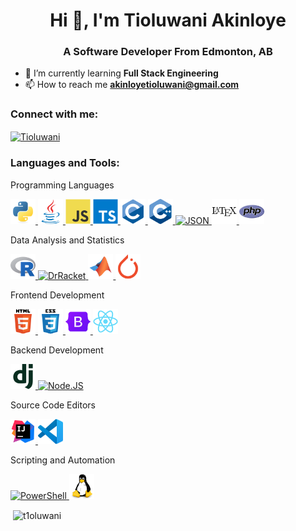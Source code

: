 <h1 align="center">Hi 👋, I'm Tioluwani Akinloye</h1>
<h3 align="center">A Software Developer From Edmonton, AB</h3>

- 🌱 I’m currently learning **Full Stack Engineering**
- 📫 How to reach me **akinloyetioluwani@gmail.com**

<h3 align="left">Connect with me:</h3>
<p align="left">
<a href="https://www.linkedin.com/in/tioluwani-akinloye-255a481b7/" target="blank"><img align="center" src="https://raw.githubusercontent.com/rahuldkjain/github-profile-readme-generator/master/src/images/icons/Social/linked-in-alt.svg" alt="Tioluwani" height="30" width="40" /></a>
</p>

<h3 align="left">Languages and Tools:</h3>
<p align="left">
  <!-- Programming Languages -->
  <p>Programming Languages</p>
  <a href="https://www.python.org" target="_blank" rel="noreferrer">
    <img src="https://raw.githubusercontent.com/devicons/devicon/master/icons/python/python-original.svg" alt="Python" width="40" height="40"/>
  </a>
  <a href="https://www.java.com" target="_blank" rel="noreferrer">
    <img src="https://raw.githubusercontent.com/devicons/devicon/master/icons/java/java-original.svg" alt="Java" width="40" height="40"/>
  </a>
  <a href="https://developer.mozilla.org/en-US/docs/Web/JavaScript" target="_blank" rel="noreferrer">
    <img src="https://raw.githubusercontent.com/devicons/devicon/master/icons/javascript/javascript-original.svg" alt="JavaScript" width="40" height="40"/>
  </a>
  <a href="https://www.typescriptlang.org/" target="_blank" rel="noreferrer">
    <img src="https://raw.githubusercontent.com/devicons/devicon/master/icons/typescript/typescript-original.svg" alt="TypeScript" width="40" height="40"/>
  </a>
  <a href="https://www.cprogramming.com/" target="_blank" rel="noreferrer">
    <img src="https://raw.githubusercontent.com/devicons/devicon/master/icons/c/c-original.svg" alt="C" width="40" height="40"/>
  </a>
  <a href="https://www.cplusplus.com/" target="_blank" rel="noreferrer">
    <img src="https://raw.githubusercontent.com/devicons/devicon/master/icons/cplusplus/cplusplus-original.svg" alt="C++" width="40" height="40"/>
  </a>
  <a href="https://www.json.org/" target="_blank" rel="noreferrer">
    <img src="https://www.vectorlogo.zone/logos/json/json-icon.svg" alt="JSON" width="40" height="40"/>
  </a>
  <a href="https://www.latex-project.org/" target="_blank" rel="noreferrer">
    <img src="https://raw.githubusercontent.com/devicons/devicon/master/icons/latex/latex-original.svg" alt="LaTeX" width="40" height="40"/>
  </a>
  <a href="https://www.php.net/" target="_blank" rel="noreferrer">
    <img src="https://raw.githubusercontent.com/devicons/devicon/master/icons/php/php-original.svg" alt="PHP" width="40" height="40"/>
  </a>
  
  <br>

  <!-- Data Analysis and Statistics -->
  <p>Data Analysis and Statistics</p>
  <a href="https://www.r-project.org/" target="_blank" rel="noreferrer">
    <img src="https://raw.githubusercontent.com/devicons/devicon/master/icons/r/r-original.svg" alt="R" width="40" height="40"/>
  </a>
  <a href="https://racket-lang.org/" target="_blank" rel="noreferrer">
    <img src="https://racket-lang.org/img/racket-logo.svg" alt="DrRacket" width="40" height="40"/>
  </a>
  <a href="https://www.mathworks.com/products/matlab.html" target="_blank" rel="noreferrer">
    <img src="https://raw.githubusercontent.com/devicons/devicon/master/icons/matlab/matlab-original.svg" alt="Matlab" width="40" height="40"/>
  </a>
  <a href="https://pytorch.org/" target="_blank" rel="noreferrer">
    <img src="https://raw.githubusercontent.com/devicons/devicon/master/icons/pytorch/pytorch-original.svg" alt="PyTorch" width="40" height="40"/>
  </a>
  <br>

 <!-- Frontend Development -->
  <p>Frontend Development</p>
  <a href="https://www.w3.org/html/" target="_blank" rel="noreferrer">
    <img src="https://raw.githubusercontent.com/devicons/devicon/master/icons/html5/html5-original-wordmark.svg" alt="HTML5" width="40" height="40"/>
  </a>
  <a href="https://www.w3schools.com/css/" target="_blank" rel="noreferrer">
    <img src="https://raw.githubusercontent.com/devicons/devicon/master/icons/css3/css3-original-wordmark.svg" alt="CSS3" width="40" height="40"/>
  </a>
  <a href="https://getbootstrap.com/" target="_blank" rel="noreferrer">
    <img src="https://raw.githubusercontent.com/devicons/devicon/master/icons/bootstrap/bootstrap-original.svg" alt="Bootstrap" width="40" height="40"/>
  </a>
  <a href="https://reactjs.org/" target="_blank" rel="noreferrer">
    <img src="https://raw.githubusercontent.com/devicons/devicon/master/icons/react/react-original.svg" alt="React.JS" width="40" height="40"/>
  </a>
  <br>
  
  <!-- Backend Development -->
  <p>Backend Development</p>
  <a href="https://www.djangoproject.com/" target="_blank" rel="noreferrer">
    <img src="https://raw.githubusercontent.com/devicons/devicon/master/icons/django/django-plain.svg" alt="Django" width="40" height="40"/>
  </a>
  <a href="https://nodejs.org/en" target="_blank" rel="noreferrer">
    <img src="https://raw.githubusercontent.com/devicons/devicon/master/icons/node/node-plain.svg" alt="Node.JS" width="40" height="40"/>
  </a>
  <br>

  <!-- Source Code Editors -->
  <p>Source Code Editors</p>
  <a href="https://www.jetbrains.com/idea/" target="_blank" rel="noreferrer">
    <img src="https://raw.githubusercontent.com/devicons/devicon/master/icons/intellij/intellij-original.svg" alt="IntelliJ IDEA" width="40" height="40"/>
  </a>
  <a href="https://code.visualstudio.com/" target="_blank" rel="noreferrer">
    <img src="https://raw.githubusercontent.com/devicons/devicon/master/icons/vscode/vscode-original.svg" alt="VSCode" width="40" height="40"/>
  </a>
</p>

  <!-- Scripting and Automation -->
  <p>Scripting and Automation</p>
  <a href="https://docs.microsoft.com/en-us/powershell/" target="_blank" rel="noreferrer">
    <img src="https://img.icons8.com/color/48/000000/powershell.png" alt="PowerShell" width="40" height="40"/>
  </a>
  <a href="https://www.linux.org/" target="_blank" rel="noreferrer">
    <img src="https://raw.githubusercontent.com/devicons/devicon/master/icons/linux/linux-original.svg" alt="Linux" width="40" height="40"/>
  </a>
  <br>


<p>&nbsp;<img align="center" src="https://github-readme-stats.vercel.app/api?username=t1oluwani&show_icons=true&locale=en" alt="t1oluwani" /></p>
